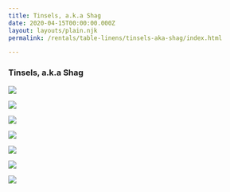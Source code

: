 ```yaml
---
title: Tinsels, a.k.a Shag
date: 2020-04-15T00:00:00.000Z
layout: layouts/plain.njk
permalink: /rentals/table-linens/tinsels-aka-shag/index.html

---
```


### Tinsels, a.k.a Shag

<section class="grid-container" markdown="1">

<a title="apple green" class="photo-overlay" href="/static/img/table-linens/16.2-Floral-Tinsel/APPLE-GREEN.jpg">![](/static/img/table-linens/16.2-Floral-Tinsel/APPLE-GREEN.jpg)</a>

<a title="black and white" class="photo-overlay" href="/static/img/table-linens/16.2-Floral-Tinsel/BLACK-AND-WHITE.jpg">![](/static/img/table-linens/16.2-Floral-Tinsel/BLACK-AND-WHITE.jpg)</a>

<a title="blizzard" class="photo-overlay" href="/static/img/table-linens/16.2-Floral-Tinsel/BLIZZARD.jpg">![](/static/img/table-linens/16.2-Floral-Tinsel/BLIZZARD.jpg)</a>

<a title="celery" class="photo-overlay" href="/static/img/table-linens/16.2-Floral-Tinsel/CELERY.jpg">![](/static/img/table-linens/16.2-Floral-Tinsel/CELERY.jpg)</a>

<a title="cornflower and chocolate" class="photo-overlay" href="/static/img/table-linens/16.2-Floral-Tinsel/CORNFLOWER-AND-CHOCOLATE-crop.jpg">![](/static/img/table-linens/16.2-Floral-Tinsel/CORNFLOWER-AND-CHOCOLATE-crop.jpg)</a>

<a title="onyx" class="photo-overlay" href="/static/img/table-linens/16.2-Floral-Tinsel/ONYX.jpg">![](/static/img/table-linens/16.2-Floral-Tinsel/ONYX.jpg)</a>

<a title="sunset" class="photo-overlay" href="/static/img/table-linens/16.2-Floral-Tinsel/SUNSET.jpg">![](/static/img/table-linens/16.2-Floral-Tinsel/SUNSET.jpg)</a>

</section>